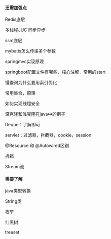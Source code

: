 



#### 还需加强点

Redis底层

多线程JUC 同步异步

ssm底层

mybatis怎么传递多个参数

springmvc实现原理

springboot配置文件有哪些，核心注解，常用的start

慢查询为什么要用索引优化

常用集合，原理

如何实现线程安全

深克隆和浅克隆在java中的例子

Deque：了解即可

servlet：过滤器，拦截器，cookie，session

@Resource 和 @Autowired区别

拆箱

Stream流

#### 需要了解

java类型转换

String类

枚举

红黑树

treeset










